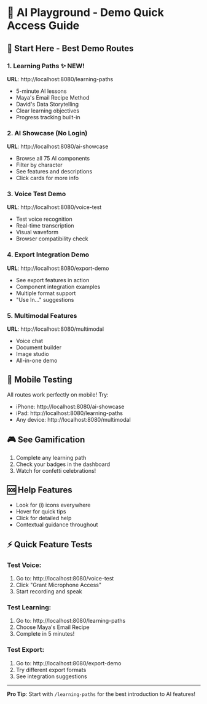 # 🎯 AI Playground - Demo Quick Access Guide

## 🚀 Start Here - Best Demo Routes

### 1. **Learning Paths** ✨ NEW!
**URL**: http://localhost:8080/learning-paths
- 5-minute AI lessons
- Maya's Email Recipe Method
- David's Data Storytelling
- Clear learning objectives
- Progress tracking built-in

### 2. **AI Showcase** (No Login)
**URL**: http://localhost:8080/ai-showcase  
- Browse all 75 AI components
- Filter by character
- See features and descriptions
- Click cards for more info

### 3. **Voice Test Demo**
**URL**: http://localhost:8080/voice-test
- Test voice recognition
- Real-time transcription
- Visual waveform
- Browser compatibility check

### 4. **Export Integration Demo**
**URL**: http://localhost:8080/export-demo
- See export features in action
- Component integration examples
- Multiple format support
- "Use In..." suggestions

### 5. **Multimodal Features**
**URL**: http://localhost:8080/multimodal
- Voice chat
- Document builder
- Image studio
- All-in-one demo

## 📱 Mobile Testing
All routes work perfectly on mobile! Try:
- iPhone: http://localhost:8080/ai-showcase
- iPad: http://localhost:8080/learning-paths
- Any device: http://localhost:8080/multimodal

## 🎮 See Gamification
1. Complete any learning path
2. Check your badges in the dashboard
3. Watch for confetti celebrations!

## 🆘 Help Features
- Look for (i) icons everywhere
- Hover for quick tips
- Click for detailed help
- Contextual guidance throughout

## ⚡ Quick Feature Tests

### Test Voice:
1. Go to: http://localhost:8080/voice-test
2. Click "Grant Microphone Access"
3. Start recording and speak

### Test Learning:
1. Go to: http://localhost:8080/learning-paths
2. Choose Maya's Email Recipe
3. Complete in 5 minutes!

### Test Export:
1. Go to: http://localhost:8080/export-demo
2. Try different export formats
3. See integration suggestions

---
**Pro Tip**: Start with `/learning-paths` for the best introduction to AI features!